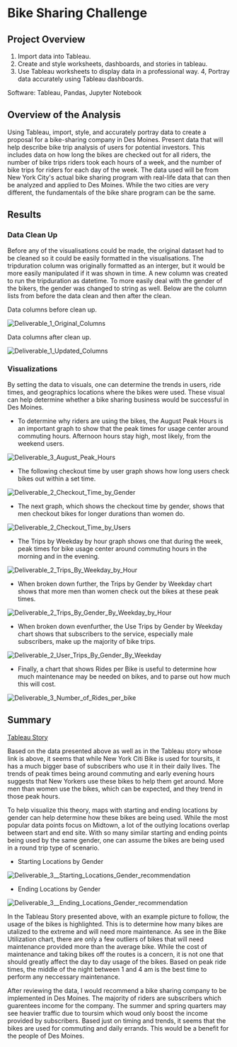 # Bike Sharing Challenge

## Project Overview

1. Import data into Tableau.
2. Create and style worksheets, dashboards, and stories in tableau.
3. Use Tableau worksheets to display data in a professional way.
4, Portray data accurately using Tableau dashboards. 


Software: Tableau, Pandas, Jupyter Notebook

## Overview of the Analysis

Using Tableau, import, style, and accurately portray data to create a proposal for a bike-sharing company in Des Moines. Present data that will help describe bike trip analysis of users for potential investors. This includes data on how long the bikes are checked out for all riders, the number of bike trips riders took each hours of a week, and the number of bike trips for riders for each day of the week. The data used will be from New York City's actual bike sharing program with real-life data that can then be analyzed and applied to Des Moines. While the two cities are very different, the fundamentals of the bike share program can be the same. 

## Results 

### Data Clean Up

Before any of the visualisations could be made, the original dataset had to be cleaned so it could be easily formatted in the visualisations. The tripduration column was originally formatted as an interger, but it would be more easily manipulated if it was shown in time. A new column was created to run the tripduration as datetime. To more easily deal with the gender of the bikers, the gender was changed to string as well. Below are the column lists from before the data clean and then after the clean. 

Data columns before clean up.

![Deliverable_1_Original_Columns](https://user-images.githubusercontent.com/88064181/140241874-0b9e3fbe-a00c-41da-b574-5c16214c62f2.png)

Data columns after clean up.

![Deliverable_1_Updated_Columns](https://user-images.githubusercontent.com/88064181/140241882-d6051578-72b5-4294-886b-9cc545885ad7.png)

### Visualizations 
By setting the data to visuals, one can determine the trends in users, ride times, and geographics locations where the bikes were used. These visual can help determine whether a bike sharing business would be successful in Des Moines. 

* To determine why riders are using the bikes, the August Peak Hours is an important graph to show that the peak times for usage center around commuting hours. Afternoon hours stay high, most likely, from the weekend users. 

![Deliverable_3_August_Peak_Hours](https://user-images.githubusercontent.com/88064181/140242638-ee163fe2-886d-46d8-8669-9613b538d671.png)

* The following checkout time by user graph shows how long users check bikes out within a set time. 

![Deliverable_2_Checkout_Time_by_Gender](https://user-images.githubusercontent.com/88064181/140242227-4e5ed318-9832-4a57-a079-6ce6db5969ed.png)

* The next graph, which shows the checkout time by gender,  shows that men checkout bikes for longer durations than women do. 

![Deliverable_2_Checkout_Time_by_Users](https://user-images.githubusercontent.com/88064181/140242298-7307dad2-43c4-4c75-aaba-3eee82946128.png)

* The Trips by Weekday by hour graph shows one that during the week, peak times for bike usage center around commuting hours in the morning and in the evening. 

![Deliverable_2_Trips_By_Weekday_by_Hour](https://user-images.githubusercontent.com/88064181/140242392-263d81e8-e13c-4afb-a32e-bd8cc70758cc.png)

* When broken down further, the Trips by Gender by Weekday chart shows that more men than women check out the bikes at these peak times. 

![Deliverable_2_Trips_By_Gender_By_Weekday_by_Hour](https://user-images.githubusercontent.com/88064181/140242433-47acf00a-c297-4397-a137-e996894f68db.png)

* When broken down evenfurther, the Use Trips by Gender by Weekday chart shows that subscribers to the service, especially male subscribers, make up the majority of bike trips. 

![Deliverable_2_User_Trips_By_Gender_By_Weekday](https://user-images.githubusercontent.com/88064181/140242518-72ed2be2-1868-4605-9896-226903c1c4d2.png)

* Finally, a chart that shows Rides per Bike is useful to determine how much maintenance may be needed on bikes, and to parse out how much this will cost. 

![Deliverable_3_Number_of_Rides_per_bike](https://user-images.githubusercontent.com/88064181/140242739-fd89d58f-3d7d-4d5a-8742-035e909f6f50.png)


## Summary 

[Tableau Story](https://public.tableau.com/app/profile/alyssa.dantuono/viz/CitiBikeChallengewithStory/CitiBikeChallengeStory)

Based on the data presented above as well as in the Tableau story whose link is above, it seems that while New York Citi Bike is used for toursits, it has a much bigger base of subscribers who use it in their daily lives. The trends of peak times being around commuting and early evening hours suggests that New Yorkers use these bikes to help them get around. More men than women use the bikes, which can be expected, and they trend in those peak hours. 

To help visualize this theory, maps with starting and ending locations by gender can help determine how these bikes are being used. While the most popular data points focus on Midtown, a lot of the outlying locations overlap between start and end site. With so many similar starting and ending points being used by the same gender, one can assume the bikes are being used in a round trip type of scenario. 

* Starting Locations by Gender

![Deliverable_3__Starting_Locations_Gender_recommendation](https://user-images.githubusercontent.com/88064181/140247268-e7681050-74b8-4f37-90dc-3a9a4367ed0a.png)

* Ending Locations by Gender

![Deliverable_3__Ending_Locations_Gender_recommendation](https://user-images.githubusercontent.com/88064181/140247288-77e0a9d6-1af6-4dd2-8af6-3a8bad7e0ff8.png)

In the Tableau Story presented above, with an example picture to follow, the usage of the bikes is highlighted. This is to determine how many bikes are utalized to the extreme and will need more maintenance. As see in the Bike Utilization chart, there are only a few outliers of bikes that will need maintenance provided more than the average bike. While the cost of maintenance and taking bikes off the routes is a concern, it is not one that should greatly affect the day to day usage of the bikes. Based on peak ride times, the middle of the night between 1 and 4 am is the best time to perform any neccessary maintenance. 

After reviewing the data, I would recommend a bike sharing company to be implemented in Des Moines. The majority of riders are subscribers which guarentees income for the company. The summer and spring quarters may see heavier traffic due to toursim which woud only boost the income provided by subscribers. Based just on timing and trends, it seems that the bikes are used for commuting and daily errands. This would be a benefit for the people of Des Moines. 
